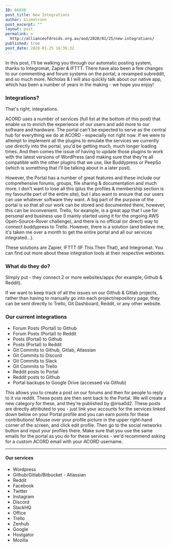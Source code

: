```yaml
---
ID: 66930
post_title: New Integrations
author: Gizmotronn
post_excerpt: ""
layout: post
permalink: >
  http://allianceofdroids.org.au/aod/2020/01/25/new-integrations/
published: true
post_date: 2020-01-25 16:36:32
---
```

<!-- wp:paragraph -->
<p>In this post, I'll be walking you through our automatic posting system, thanks to Integromat, Zapier &amp; IFTTT. There have also been a few changes to our commenting and forum systems on the portal, a revamped subreddit, and so much more. Nicholas &amp; I will also quickly talk about our native app, which has been a number of years in the making - we hope you enjoy!</p>
<!-- /wp:paragraph -->

<!-- wp:heading {"level":3} -->
<h3>Integrations?</h3>
<!-- /wp:heading -->

<!-- wp:paragraph -->
<p>That's right, integrations. </p>
<!-- /wp:paragraph -->

<!-- wp:paragraph -->
<p>ACORD uses a number of services (full list at the bottom of this post) that enable us to enrich the experience of our users and add more to our software and hardware. The portal can't be expected to serve as the central hub for everything we do at ACORD - especially not right now. If we were to attempt to implement all the plugins to emulate the services we currently use directly into the portal, you'd be getting much, much longer loading times. And then comes the issue of having to update those plugins to work with the latest versions of WordPress (and making sure that they're all compatible with the other plugins that we use, like Buddypress or PeepSo (which is something that I'll be talking about in a later post).</p>
<!-- /wp:paragraph -->

<!-- wp:paragraph -->
<p>However, the Portal has a number of great features and these include our comprehensive forums, groups, file sharing &amp; documentation and much more. I don't want to lose all this (plus the profiles &amp; membership section is my favourite part of the entire site), but I also want to ensure that our users can use whatever software they want. A big part of the purpose of the portal is so that all our work can be stored and documented there, however, this can be inconvenient. Trello, for example, is a great app that I use for personal and business use (I mainly started using it for the ongoing AWS Open-Source-Rover challenge), and there is no official (or direct) way to connect buddypress to Trello. However, there is a solution (and believe me, it's taken me over a month to get the entire portal and all our services integrated...).</p>
<!-- /wp:paragraph -->

<!-- wp:paragraph -->
<p>These solutions are Zapier, IFTTT (IF This Then That), and Integromat. You can find out more about these integration tools at their respective webistes.</p>
<!-- /wp:paragraph -->

<!-- wp:heading {"level":3} -->
<h3>What do they do?</h3>
<!-- /wp:heading -->

<!-- wp:paragraph -->
<p>SImply put - they connect 2 or more websites/apps (for example, Github &amp; Reddit).</p>
<!-- /wp:paragraph -->

<!-- wp:paragraph -->
<p>If we want to keep track of all the issues on our Github &amp; Gitlab projects, rather than having to manually go into each project/repository page, they can be sent directly to Trello, Git Dashboard, Reddit, or any other website. </p>
<!-- /wp:paragraph -->

<!-- wp:heading {"level":3} -->
<h3>Our current integrations</h3>
<!-- /wp:heading -->

<!-- wp:list -->
<ul><li>Forum Posts (Portal) to Github</li><li>Forum Posts (Portal) to Reddit</li><li>Posts (Portal) to Github</li><li>Posts (Portal) to Reddit</li><li>Git Commits to Github, Gitlab, Atlassian</li><li>Git Commits to Discord</li><li>Git Commits to Slack</li><li>Git Commits to Trello</li><li>Reddit posts to Portal</li><li>Reddit posts to Github</li><li>Portal backups to Google Drive (accessed via Github)</li></ul>
<!-- /wp:list -->

<!-- wp:paragraph -->
<p>This allows you to create a post on our forums and then for people to reply to it via reddit. These posts are then sent back to the Portal. We will create a new category for these, and they're published by @irisa0d2. These posts are directly attributed to you - just link your accounts for the services linked down below on your Portal profile and you can earn points for these contributions! Mouse over your profile picture in the upper right-hand corner of the screen, and click edit profile. Then go to the social networks button and input your profiles there. Make sure that you use the same emails for the portal as you do for these services - we'd recommend asking for a custom ACORD email with your ACORD username.</p>
<!-- /wp:paragraph -->

<!-- wp:separator -->
<hr class="wp-block-separator"/>
<!-- /wp:separator -->

<!-- wp:heading {"level":4} -->
<h4>Our services</h4>
<!-- /wp:heading -->

<!-- wp:list -->
<ul><li>Wordpress</li><li>Github/Gitlab/Bitbucket - Atlassian</li><li>Reddit</li><li>Facebook</li><li>Twitter</li><li>Instagram</li><li>Discord</li><li>SlackHQ</li><li>Office</li><li>Trello</li><li>Zenhub</li><li>Google</li><li>Hostgator</li><li>Mozilla</li></ul>
<!-- /wp:list -->

<!-- wp:paragraph -->
<p></p>
<!-- /wp:paragraph -->